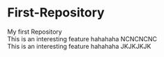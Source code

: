 # First-Repository
My first Repository
<br>
This is an interesting feature hahahaha NCNCNCNC
<br>
This is an interesting feature hahahaha JKJKJKJK
